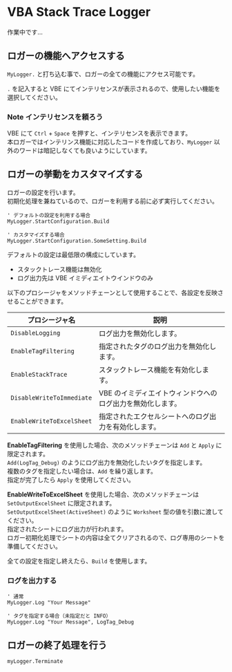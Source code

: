 # VBA Stack Trace Logger

作業中です...  

## ロガーの機能へアクセスする
`MyLogger.` と打ち込む事で、ロガーの全ての機能にアクセス可能です。  

`.` を記入すると VBE にてインテリセンスが表示されるので、使用したい機能を選択してください。  

### Note インテリセンスを頼ろう
VBE にて `Ctrl` + `Space` を押すと、インテリセンスを表示できます。  
本ロガーではインテリンス機能に対応したコードを作成しており、`MyLogger` 以外のワードは暗記しなくても良いようにしています。  

## ロガーの挙動をカスタマイズする
ロガーの設定を行います。  
初期化処理を兼ねているので、ロガーを利用する前に必ず実行してください。  

```vba
' デフォルトの設定を利用する場合
MyLogger.StartConfiguration.Build

' カスタマイズする場合
MyLogger.StartConfiguration.SomeSetting.Build
```

デフォルトの設定は最低限の構成にしています。
- スタックトレース機能は無効化
- ログ出力先は VBE イミディエイトウインドウのみ

以下のプロシージャをメソッドチェーンとして使用することで、各設定を反映させることができます。

| プロシージャ名                    | 説明                                                                 |
|---------------------------|----------------------------------------------------------------------|
| `DisableLogging`          | ログ出力を無効化します。                                            |
| `EnableTagFiltering`      | 指定されたタグのログ出力を無効化します。                           |
| `EnableStackTrace`        | スタックトレース機能を有効化します。                               |
| `DisableWriteToImmediate` | VBE のイミディエイトウィンドウへのログ出力を無効化します。         |
| `EnableWriteToExcelSheet` | 指定されたエクセルシートへのログ出力を有効化します。               |

**EnableTagFiltering** を使用した場合、次のメソッドチェーンは `Add` と `Apply` に限定されます。  
`Add(LogTag_Debug)` のようにログ出力を無効化したいタグを指定します。  
複数のタグを指定したい場合は、`Add` を繰り返します。  
指定が完了したら `Apply` を使用してください。  

**EnableWriteToExcelSheet** を使用した場合、次のメソッドチェーンは `SetOutputExcelSheet` に限定されます。  
`SetOutputExcelSheet(ActiveSheet)` のように `Worksheet` 型の値を引数に渡してください。  
指定されたシートにログ出力が行われます。  
ロガー初期化処理でシートの内容は全てクリアされるので、ログ専用のシートを準備してください。  

全ての設定を指定し終えたら、`Build` を使用します。

### ログを出力する

```vba
' 通常
MyLogger.Log "Your Message"

' タグを指定する場合（未指定だと INFO）
MyLogger.Log "Your Message", LogTag_Debug
```

## ロガーの終了処理を行う

```
myLogger.Terminate
```
